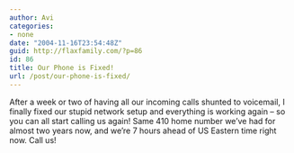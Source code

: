 ```yaml
---
author: Avi
categories:
- none
date: "2004-11-16T23:54:48Z"
guid: http://flaxfamily.com/?p=86
id: 86
title: Our Phone is Fixed!
url: /post/our-phone-is-fixed/
---
```

After a week or two of having all our incoming calls shunted to voicemail, I finally fixed our stupid network setup and everything is working again &#8211; so you can all start calling us again! Same 410 home number we&#8217;ve had for almost two years now, and we&#8217;re 7 hours ahead of US Eastern time right now. Call us!